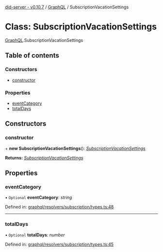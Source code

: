 [did-server - v0.10.7](../README.md) / [GraphQL](../modules/graphql.md) / SubscriptionVacationSettings

# Class: SubscriptionVacationSettings

[GraphQL](../modules/graphql.md).SubscriptionVacationSettings

## Table of contents

### Constructors

- [constructor](graphql.subscriptionvacationsettings.md#constructor)

### Properties

- [eventCategory](graphql.subscriptionvacationsettings.md#eventcategory)
- [totalDays](graphql.subscriptionvacationsettings.md#totaldays)

## Constructors

### constructor

\+ **new SubscriptionVacationSettings**(): [*SubscriptionVacationSettings*](graphql.subscriptionvacationsettings.md)

**Returns:** [*SubscriptionVacationSettings*](graphql.subscriptionvacationsettings.md)

## Properties

### eventCategory

• `Optional` **eventCategory**: *string*

Defined in: [graphql/resolvers/subscription/types.ts:48](https://github.com/Puzzlepart/did/blob/dev/server/graphql/resolvers/subscription/types.ts#L48)

___

### totalDays

• `Optional` **totalDays**: *number*

Defined in: [graphql/resolvers/subscription/types.ts:45](https://github.com/Puzzlepart/did/blob/dev/server/graphql/resolvers/subscription/types.ts#L45)
